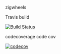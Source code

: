 zigwheels

Travis build

[![Build Status](https://travis-ci.org/manimekalai8797/zigwheels.svg?branch=master)](https://travis-ci.org/manimekalai8797/zigwheels)

codecoverage code cov

[![codecov](https://codecov.io/gh/manimekalai8797/zigwheels/branch/master/graph/badge.svg)](https://codecov.io/gh/manimekalai8797/zigwheels)    

